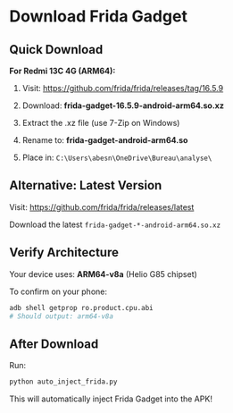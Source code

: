 # Download Frida Gadget

## Quick Download

**For Redmi 13C 4G (ARM64):**

1. Visit: https://github.com/frida/frida/releases/tag/16.5.9

2. Download: **frida-gadget-16.5.9-android-arm64.so.xz**

3. Extract the .xz file (use 7-Zip on Windows)

4. Rename to: **frida-gadget-android-arm64.so**

5. Place in: `C:\Users\abesn\OneDrive\Bureau\analyse\`

## Alternative: Latest Version

Visit: https://github.com/frida/frida/releases/latest

Download the latest `frida-gadget-*-android-arm64.so.xz`

## Verify Architecture

Your device uses: **ARM64-v8a** (Helio G85 chipset)

To confirm on your phone:
```bash
adb shell getprop ro.product.cpu.abi
# Should output: arm64-v8a
```

## After Download

Run:
```bash
python auto_inject_frida.py
```

This will automatically inject Frida Gadget into the APK!

